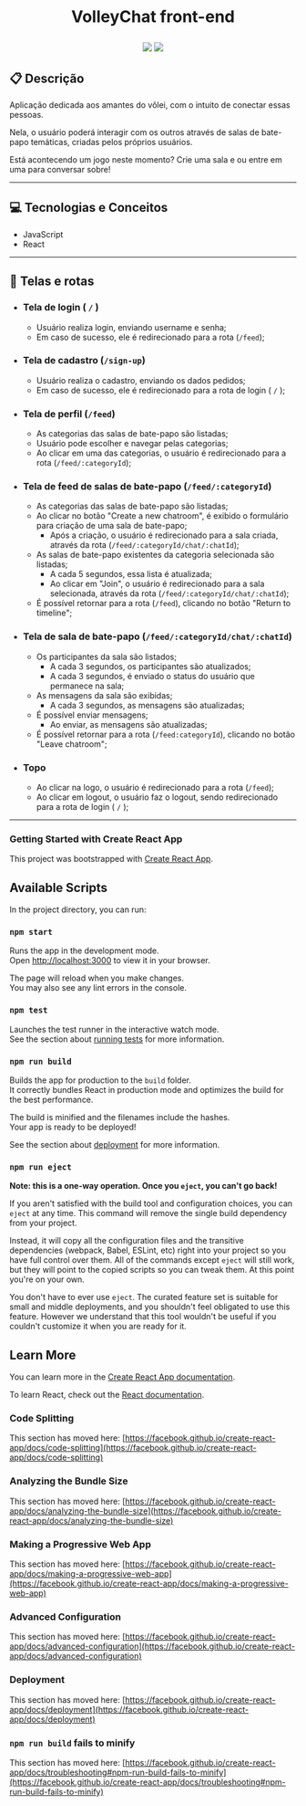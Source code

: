 # <p align = "center"> VolleyChat front-end </p>

<p align = "center">
   <img src="https://img.shields.io/badge/author-isadoragravila-4dae71?style=flat-square" />
   <img src="https://img.shields.io/github/languages/count/isadoragravila/volleychat-frontend?color=4dae71&style=flat-square" />
</p>

##  :clipboard: Descrição

Aplicação dedicada aos amantes do vôlei, com o intuito de conectar essas pessoas.

Nela, o usuário poderá interagir com os outros através de salas de bate-papo temáticas, criadas pelos próprios usuários. 

Está acontecendo um jogo neste momento? Crie uma sala e ou entre em uma para conversar sobre!

***

## :computer:	 Tecnologias e Conceitos

- JavaScript
- React

***

## :rocket: Telas e rotas

- ### Tela de login ( ```/``` )
    - Usuário realiza login, enviando username e senha;
    - Em caso de sucesso, ele é redirecionado para a rota (```/feed```);

- ### Tela de cadastro (```/sign-up```)
    - Usuário realiza o cadastro, enviando os dados pedidos;
    - Em caso de sucesso, ele é redirecionado para a rota de login ( ```/``` );

- ### Tela de perfil (```/feed```)
    - As categorias das salas de bate-papo são listadas;
    - Usuário pode escolher e navegar pelas categorias;
    - Ao clicar em uma das categorias, o usuário é redirecionado para a rota (```/feed/:categoryId```);

- ### Tela de feed de salas de bate-papo (```/feed/:categoryId```)
    - As categorias das salas de bate-papo são listadas;
    - Ao clicar no botão "Create a new chatroom", é exibido o formulário para criação de uma sala de bate-papo;
        - Após a criação, o usuário é redirecionado para a sala criada, através da rota (```/feed/:categoryId/chat/:chatId```);
    - As salas de bate-papo existentes da categoria selecionada são listadas;
        - A cada 5 segundos, essa lista é atualizada;
        - Ao clicar em "Join", o usuário é redirecionado para a sala selecionada, através da rota (```/feed/:categoryId/chat/:chatId```);
    - É possível retornar para a rota (```/feed```), clicando no botão "Return to timeline";

- ### Tela de sala de bate-papo (```/feed/:categoryId/chat/:chatId```)
    - Os participantes da sala são listados;
        - A cada 3 segundos, os participantes são atualizados;
        - A cada 3 segundos, é enviado o status do usuário que permanece na sala;
    - As mensagens da sala são exibidas;
        - A cada 3 segundos, as mensagens são atualizadas;
    - É possível enviar mensagens;
        - Ao enviar, as mensagens são atualizadas;
    - É possível retornar para a rota (```/feed:categoryId```), clicando no botão "Leave chatroom";

- ### Topo
    - Ao clicar na logo, o usuário é redirecionado para a rota (```/feed```);
    - Ao clicar em logout, o usuário faz o logout, sendo redirecionado para a rota de login ( ```/``` );

***

### Getting Started with Create React App

This project was bootstrapped with [Create React App](https://github.com/facebook/create-react-app).

## Available Scripts

In the project directory, you can run:

### `npm start`

Runs the app in the development mode.\
Open [http://localhost:3000](http://localhost:3000) to view it in your browser.

The page will reload when you make changes.\
You may also see any lint errors in the console.

### `npm test`

Launches the test runner in the interactive watch mode.\
See the section about [running tests](https://facebook.github.io/create-react-app/docs/running-tests) for more information.

### `npm run build`

Builds the app for production to the `build` folder.\
It correctly bundles React in production mode and optimizes the build for the best performance.

The build is minified and the filenames include the hashes.\
Your app is ready to be deployed!

See the section about [deployment](https://facebook.github.io/create-react-app/docs/deployment) for more information.

### `npm run eject`

**Note: this is a one-way operation. Once you `eject`, you can't go back!**

If you aren't satisfied with the build tool and configuration choices, you can `eject` at any time. This command will remove the single build dependency from your project.

Instead, it will copy all the configuration files and the transitive dependencies (webpack, Babel, ESLint, etc) right into your project so you have full control over them. All of the commands except `eject` will still work, but they will point to the copied scripts so you can tweak them. At this point you're on your own.

You don't have to ever use `eject`. The curated feature set is suitable for small and middle deployments, and you shouldn't feel obligated to use this feature. However we understand that this tool wouldn't be useful if you couldn't customize it when you are ready for it.

## Learn More

You can learn more in the [Create React App documentation](https://facebook.github.io/create-react-app/docs/getting-started).

To learn React, check out the [React documentation](https://reactjs.org/).

### Code Splitting

This section has moved here: [https://facebook.github.io/create-react-app/docs/code-splitting](https://facebook.github.io/create-react-app/docs/code-splitting)

### Analyzing the Bundle Size

This section has moved here: [https://facebook.github.io/create-react-app/docs/analyzing-the-bundle-size](https://facebook.github.io/create-react-app/docs/analyzing-the-bundle-size)

### Making a Progressive Web App

This section has moved here: [https://facebook.github.io/create-react-app/docs/making-a-progressive-web-app](https://facebook.github.io/create-react-app/docs/making-a-progressive-web-app)

### Advanced Configuration

This section has moved here: [https://facebook.github.io/create-react-app/docs/advanced-configuration](https://facebook.github.io/create-react-app/docs/advanced-configuration)

### Deployment

This section has moved here: [https://facebook.github.io/create-react-app/docs/deployment](https://facebook.github.io/create-react-app/docs/deployment)

### `npm run build` fails to minify

This section has moved here: [https://facebook.github.io/create-react-app/docs/troubleshooting#npm-run-build-fails-to-minify](https://facebook.github.io/create-react-app/docs/troubleshooting#npm-run-build-fails-to-minify)
